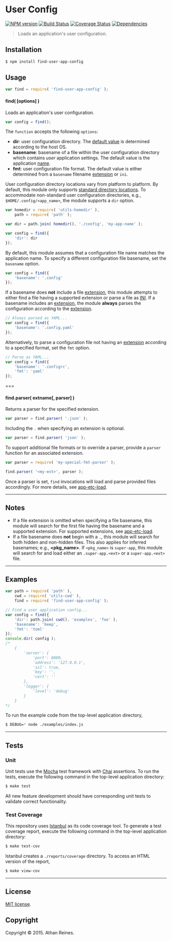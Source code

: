 User Config
===
[![NPM version][npm-image]][npm-url] [![Build Status][travis-image]][travis-url] [![Coverage Status][codecov-image]][codecov-url] [![Dependencies][dependencies-image]][dependencies-url]

> Loads an application's user configuration.


## Installation

``` bash
$ npm install find-user-app-config
```


## Usage

``` javascript
var find = require( 'find-user-app-config' );
```

#### find( [options] )

Loads an application's user configuration.

``` javascript
var config = find();
```

The `function` accepts the following `options`:

*	__dir__: user configuration directory. The [default value](https://github.com/kgryte/utils-configdir) is determined according to the host OS.
*	__basename__: basename of a file within the user configuration directory which contains *user* application settings. The default value is the application [name](https://github.com/kgryte/resolve-app-pkginfo).
*	__fmt__: user configuration file format. The default value is either determined from a `basename` filename [extension](https://github.com/kgryte/utils-extname) or `ini`.

User configuration directory locations vary from platform to platform. By default, this module only supports [standard directory locations](https://github.com/kgryte/utils-configdir). To accommodate non-standard user configuration directories, e.g., `$HOME/.config/<app_name>`, the module supports a `dir` option. 

``` javascript
var homedir = require( 'utils-homedir' ),
	path = require( 'path' );

var dir = path.join( homedir(), './config', 'my-app-name' );

var config = find({
	'dir': dir
});
```

By default, this module assumes that a configuration file name matches the application name. To specify a different configuration file basename, set the `basename` option.

``` javascript
var config = find({
	'basename': '.config'
});
```

If a basename does __not__ include a file [extension](https://github.com/kgryte/utils-extname), this module attempts to either find a file having a supported extension or parse a file as [INI](https://github.com/kgryte/utils-ini-parse). If a basename includes an [extension](https://github.com/kgryte/utils-extname), the module __always__ parses the configuration according to the [extension](https://github.com/kgryte/node-app-etc-load).

``` javascript
// Always parsed as YAML...
var config = find({
	'basename': '.config.yaml'
});
```

Alternatively, to parse a configuration file not having an [extension](https://github.com/kgryte/utils-extname) according to a specified format, set the `fmt` option.

``` javascript
// Parse as YAML...
var config = find({
	'basename': '.configrc',
	'fmt': 'yaml'
});
```


===
#### find.parser( extname[, parser] )

Returns a parser for the specified extension.

``` javascript
var parser = find.parser( '.json' );
```

Including the `.` when specifying an extension is optional.

``` javascript
var parser = find.parser( 'json' );
```

To support additional file formats or to override a parser, provide a `parser` function for an associated extension.

``` javascript
var parser = require( 'my-special-fmt-parser' );

find.parser( '<my-ext>', parser );
```

Once a parser is set, `find` invocations will load and parse provided files accordingly. For more details, see [app-etc-load](https://github.com/kgryte/node-app-etc-load).


---
## Notes

*	If a file extension is omitted when specifying a file basename, this module will search for the first file having the basename and a supported extension. For supported extensions, see [app-etc-load](https://github.com/kgryte/node-app-etc-load).
*	If a file basename does __not__ begin with a `.`, this module will search for both hidden and non-hidden files. This also applies for inferred basenames; e.g., __<pkg_name>__. If `<pkg_name>` is `super-app`, this module will search for and load either an `.super-app.<ext>` or a `super-app.<ext>` file. 




---
## Examples

``` javascript
var path = require( 'path' ),
	cwd = require( 'utils-cwd' ),
	find = require( 'find-user-app-config' );

// Find a user application config...
var config = find({
	'dir': path.join( cwd(), 'examples', 'foo' ),
	'basename': 'beep',
	'fmt': 'toml'
});
console.dir( config );
/*
	{
		'server': {
			'port': 8080,
			'address': '127.0.0.1',
			'ssl': true,
			'key': '',
			'cert': ''
		},
		'logger': {
			'level': 'debug'
		}
	}
*/
```

To run the example code from the top-level application directory,

``` bash
$ DEBUG=* node ./examples/index.js
```


---
## Tests

### Unit

Unit tests use the [Mocha](http://mochajs.org/) test framework with [Chai](http://chaijs.com) assertions. To run the tests, execute the following command in the top-level application directory:

``` bash
$ make test
```

All new feature development should have corresponding unit tests to validate correct functionality.


### Test Coverage

This repository uses [Istanbul](https://github.com/gotwarlost/istanbul) as its code coverage tool. To generate a test coverage report, execute the following command in the top-level application directory:

``` bash
$ make test-cov
```

Istanbul creates a `./reports/coverage` directory. To access an HTML version of the report,

``` bash
$ make view-cov
```


---
## License

[MIT license](http://opensource.org/licenses/MIT).


## Copyright

Copyright &copy; 2015. Athan Reines.


[npm-image]: http://img.shields.io/npm/v/find-user-app-config.svg
[npm-url]: https://npmjs.org/package/find-user-app-config

[travis-image]: http://img.shields.io/travis/kgryte/node-find-user-app-config/master.svg
[travis-url]: https://travis-ci.org/kgryte/node-find-user-app-config

[codecov-image]: https://img.shields.io/codecov/c/github/kgryte/node-find-user-app-config/master.svg
[codecov-url]: https://codecov.io/github/kgryte/node-find-user-app-config?branch=master

[dependencies-image]: http://img.shields.io/david/kgryte/node-find-user-app-config.svg
[dependencies-url]: https://david-dm.org/kgryte/node-find-user-app-config

[dev-dependencies-image]: http://img.shields.io/david/dev/kgryte/node-find-user-app-config.svg
[dev-dependencies-url]: https://david-dm.org/dev/kgryte/node-find-user-app-config

[github-issues-image]: http://img.shields.io/github/issues/kgryte/node-find-user-app-config.svg
[github-issues-url]: https://github.com/kgryte/node-find-user-app-config/issues
